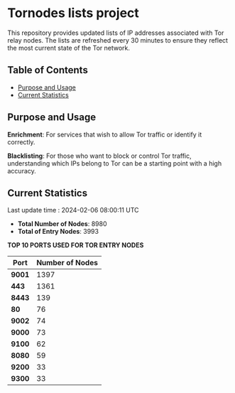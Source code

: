 # Tornodes lists project

This repository provides updated lists of IP addresses associated with Tor relay nodes. The lists are refreshed every 30 minutes to ensure they reflect the most current state of the Tor network.

## Table of Contents

- [Purpose and Usage](#purpose-and-usage)
- [Current Statistics](#current-statistics)


## Purpose and Usage

**Enrichment**: For services that wish to allow Tor traffic or identify it correctly.

**Blacklisting**: For those who want to block or control Tor traffic, understanding which IPs belong to Tor can be a starting point with a high accuracy.

## Current Statistics

Last update time : 2024-02-06 08:00:11 UTC

- **Total Number of Nodes**: 8980
- **Total of Entry Nodes**: 3993

**TOP 10 PORTS USED FOR TOR ENTRY NODES**

| **Port** | **Number of Nodes** |
|------|-----------------|
| **9001**   | 1397  |
| **443**   | 1361  |
| **8443**   | 139  |
| **80**   | 76  |
| **9002**   | 74  |
| **9000**   | 73  |
| **9100**   | 62  |
| **8080**   | 59  |
| **9200**   | 33  |
| **9300**   | 33  |

